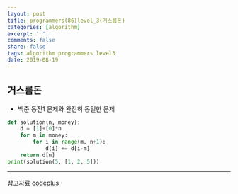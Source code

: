 ```yaml
---
layout: post
title: programmers(86)level_3(거스름돈)
categories: [algorithm]
excerpt: ' '
comments: false
share: false
tags: algorithm programmers level3
date: 2019-08-19
---
```


## 거스름돈

- 백준 동전1 문제와 완전히 동일한 문제

```python
def solution(n, money):
    d = [1]+[0]*n
    for m in money:
        for i in range(m, n+1):
            d[i] += d[i-m]
    return d[n]
print(solution(5, [1, 2, 5]))
```

---

참고자료
[codeplus](https://code.plus/course/33)
